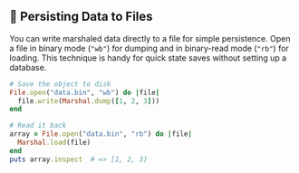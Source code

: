 ## 📝 Persisting Data to Files

You can write marshaled data directly to a file for simple persistence. Open a file in binary mode (`"wb"`) for dumping and in binary-read mode (`"rb"`) for loading. This technique is handy for quick state saves without setting up a database.

```ruby
# Save the object to disk
File.open("data.bin", "wb") do |file|
  file.write(Marshal.dump([1, 2, 3]))
end

# Read it back
array = File.open("data.bin", "rb") do |file|
  Marshal.load(file)
end
puts array.inspect  # => [1, 2, 3]
```